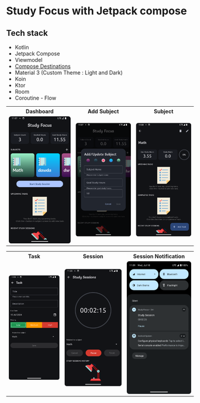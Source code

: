 # Study Focus with Jetpack compose

## Tech stack
- Kotlin
- Jetpack Compose
- Viewmodel
- <a href="[url](https://github.com/raamcosta/compose-destinations)">Compose Destinations</a>
- Material 3 (Custom Theme : Light and Dark)
- Koin
- Ktor
- Room
- Coroutine - Flow

<table>
  <tr>
    <th>Dashboard</th>
    <th>Add Subject</th>
    <th>Subject</th>
  </tr>
  <tr>
    <td><img src="media/dashboard.png" height="30%"/></td>
    <td><img src="media/add subject.png" height="30%"/></td>
    <td><img src="media/subject.png" height="30%"/></td>
  </tr>
</table>
<table>
  <tr>
    <th>Task</th>
    <th>Session</th>
    <th>Session Notification</th>
  </tr>
  <tr>
    <td><img src="media/task.png" height="30%"/></td>
    <td><img src="media/session.png" height="30%"/></td>
    <td><img src="media/notif session.png" height="30%"/></td>
  </tr>
</table>
